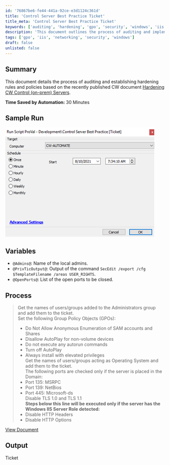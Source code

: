 ```yaml
---
id: '76867be6-fe44-441a-92ce-e3d1124c361d'
title: 'Control Server Best Practice Ticket'
title_meta: 'Control Server Best Practice Ticket'
keywords: ['auditing', 'hardening', 'gpo', 'security', 'windows', 'iis', 'tls', 'ports', 'automation']
description: 'This document outlines the process of auditing and implementing hardening rules and policies for CW Control (on-prem) servers, focusing on security enhancements and compliance with best practices as per the recent CW guidelines.'
tags: ['gpo', 'iis', 'networking', 'security', 'windows']
draft: false
unlisted: false
---
```


## Summary

This document details the process of auditing and establishing hardening rules and policies based on the recently published CW document [Hardening CW Control (on-prem) Servers](https://proval.itglue.com/5078775/docs/8025398).

**Time Saved by Automation:** 30 Minutes

## Sample Run

![Sample Run](../../../static/img/Control-Server-Best-Practice-Ticket/image_1.png)

## Variables

- `@Admins@`: Name of the local admins.
- `@PrivTicOutput@`: Output of the command `SecEdit /export /cfg $TemplateFilename /areas USER_RIGHTS`.
- `@OpenPorts@`: List of the open ports to be closed.

## Process

> Get the names of users/groups added to the Administrators group and add them to the ticket.  
> Set the following Group Policy Objects (GPOs):  
> - Do Not Allow Anonymous Enumeration of SAM accounts and Shares  
> - Disallow AutoPlay for non-volume devices  
> - Do not execute any autorun commands  
> - Turn off AutoPlay  
> - Always install with elevated privileges  
> Get the names of users/groups acting as Operating System and add them to the ticket.  
> The following ports are checked only if the server is placed in the Domain:  
> - Port 135: MSRPC  
> - Port 139: NetBios  
> - Port 445: Microsoft-ds  
> Disable TLS 1.0 and TLS 1.1  
> **Steps below this line will be executed only if the server has the Windows IIS Server Role detected:**  
> - Disable HTTP Headers  
> - Disable HTTP Options  

[View Document](https://proval.itglue.com/5078775/docs/8025398#version=published&documentMode=view)

## Output

Ticket



